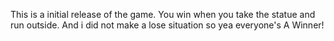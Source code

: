 This is a initial release of the game. You win when you take the statue and run outside. And i did not make a lose situation so yea everyone's A Winner!

